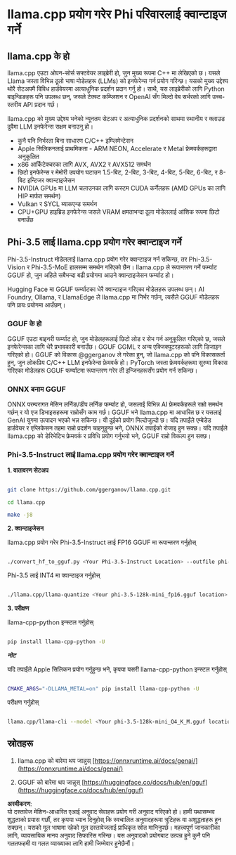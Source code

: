 # **llama.cpp प्रयोग गरेर Phi परिवारलाई क्वान्टाइज गर्ने**

## **llama.cpp के हो**

llama.cpp एउटा ओपन-सोर्स सफ्टवेयर लाइब्रेरी हो, जुन मुख्य रूपमा C++ मा लेखिएको छ। यसले Llama जस्ता विभिन्न ठूलो भाषा मोडेलहरू (LLMs) को इनफेरेन्स गर्न प्रयोग गरिन्छ। यसको मुख्य उद्देश्य थोरै सेटअपमै विविध हार्डवेयरमा अत्याधुनिक प्रदर्शन प्रदान गर्नु हो। साथै, यस लाइब्रेरीको लागि Python बाइन्डिङहरू पनि उपलब्ध छन्, जसले टेक्स्ट कम्प्लिशन र OpenAI सँग मिल्दो वेब सर्भरको लागि उच्च-स्तरीय API प्रदान गर्छ।

llama.cpp को मुख्य उद्देश्य भनेको न्यूनतम सेटअप र अत्याधुनिक प्रदर्शनको साथमा स्थानीय र क्लाउड दुवैमा LLM इनफेरेन्स सक्षम बनाउनु हो।

- कुनै पनि निर्भरता बिना साधारण C/C++ इम्प्लिमेन्टेसन
- Apple सिलिकनलाई प्राथमिकता - ARM NEON, Accelerate र Metal फ्रेमवर्कहरूद्वारा अनुकूलित
- x86 आर्किटेक्चरका लागि AVX, AVX2 र AVX512 समर्थन
- छिटो इनफेरेन्स र मेमोरी उपयोग घटाउन 1.5-बिट, 2-बिट, 3-बिट, 4-बिट, 5-बिट, 6-बिट, र 8-बिट इन्टिजर क्वान्टाइजेसन
- NVIDIA GPUs मा LLM चलाउनका लागि कस्टम CUDA कर्नेलहरू (AMD GPUs का लागि HIP मार्फत समर्थन)
- Vulkan र SYCL ब्याकएन्ड समर्थन
- CPU+GPU हाइब्रिड इनफेरेन्स जसले VRAM क्षमताभन्दा ठूला मोडेललाई आंशिक रूपमा छिटो बनाउँछ

## **Phi-3.5 लाई llama.cpp प्रयोग गरेर क्वान्टाइज गर्ने**

Phi-3.5-Instruct मोडेललाई llama.cpp प्रयोग गरेर क्वान्टाइज गर्न सकिन्छ, तर Phi-3.5-Vision र Phi-3.5-MoE हालसम्म समर्थन गरिएको छैन। llama.cpp ले रूपान्तरण गर्ने फर्म्याट GGUF हो, जुन अहिले सबैभन्दा बढी प्रयोगमा आउने क्वान्टाइजेसन फर्म्याट हो।

Hugging Face मा GGUF फर्म्याटका धेरै क्वान्टाइज गरिएका मोडेलहरू उपलब्ध छन्। AI Foundry, Ollama, र LlamaEdge ले llama.cpp मा निर्भर गर्छन्, त्यसैले GGUF मोडेलहरू पनि प्रायः प्रयोगमा आउँछन्।

### **GGUF के हो**

GGUF एउटा बाइनरी फर्म्याट हो, जुन मोडेलहरूलाई छिटो लोड र सेभ गर्न अनुकूलित गरिएको छ, जसले इनफेरेन्सका लागि धेरै प्रभावकारी बनाउँछ। GGUF GGML र अन्य एक्जिक्युटरहरूको लागि डिजाइन गरिएको हो। GGUF को विकास @ggerganov ले गरेका हुन्, जो llama.cpp को पनि विकासकर्ता हुन्, जुन लोकप्रिय C/C++ LLM इनफेरेन्स फ्रेमवर्क हो। PyTorch जस्ता फ्रेमवर्कहरूमा सुरुमा विकास गरिएका मोडेलहरू GGUF फर्म्याटमा रूपान्तरण गरेर ती इन्जिनहरूसँग प्रयोग गर्न सकिन्छ।

### **ONNX बनाम GGUF**

ONNX परम्परागत मेसिन लर्निङ/डीप लर्निङ फर्म्याट हो, जसलाई विभिन्न AI फ्रेमवर्कहरूले राम्रो समर्थन गर्छन् र यो एज डिभाइसहरूमा राम्रोसँग काम गर्छ। GGUF भने llama.cpp मा आधारित छ र यसलाई GenAI युगमा उत्पादन भएको भन्न सकिन्छ। यी दुईको प्रयोग मिल्दोजुल्दो छ। यदि तपाईंले एम्बेडेड हार्डवेयर र एप्लिकेसन तहमा राम्रो प्रदर्शन चाहनुहुन्छ भने, ONNX तपाईंको रोजाइ हुन सक्छ। यदि तपाईंले llama.cpp को डेरिभेटिभ फ्रेमवर्क र प्रविधि प्रयोग गर्नुभयो भने, GGUF राम्रो विकल्प हुन सक्छ।

### **Phi-3.5-Instruct लाई llama.cpp प्रयोग गरेर क्वान्टाइज गर्ने**

**1. वातावरण सेटअप**


```bash

git clone https://github.com/ggerganov/llama.cpp.git

cd llama.cpp

make -j8

```


**2. क्वान्टाइजेसन**

llama.cpp प्रयोग गरेर Phi-3.5-Instruct लाई FP16 GGUF मा रूपान्तरण गर्नुहोस्


```bash

./convert_hf_to_gguf.py <Your Phi-3.5-Instruct Location> --outfile phi-3.5-128k-mini_fp16.gguf

```

Phi-3.5 लाई INT4 मा क्वान्टाइज गर्नुहोस्


```bash

./llama.cpp/llama-quantize <Your phi-3.5-128k-mini_fp16.gguf location> ./gguf/phi-3.5-128k-mini_Q4_K_M.gguf Q4_K_M

```


**3. परीक्षण**

llama-cpp-python इन्स्टल गर्नुहोस्


```bash

pip install llama-cpp-python -U

```

***नोट*** 

यदि तपाईंले Apple सिलिकन प्रयोग गर्नुहुन्छ भने, कृपया यसरी llama-cpp-python इन्स्टल गर्नुहोस्


```bash

CMAKE_ARGS="-DLLAMA_METAL=on" pip install llama-cpp-python -U

```

परीक्षण गर्नुहोस् 


```bash

llama.cpp/llama-cli --model <Your phi-3.5-128k-mini_Q4_K_M.gguf location> --prompt "<|user|>\nCan you introduce .NET<|end|>\n<|assistant|>\n"  --gpu-layers 10

```



## **स्रोतहरू**

1. llama.cpp को बारेमा थप जान्नुस् [https://onnxruntime.ai/docs/genai/](https://onnxruntime.ai/docs/genai/)

2. GGUF को बारेमा थप जान्नुस् [https://huggingface.co/docs/hub/en/gguf](https://huggingface.co/docs/hub/en/gguf)

**अस्वीकरण**:  
यो दस्तावेज मेशिन-आधारित एआई अनुवाद सेवाहरू प्रयोग गरी अनुवाद गरिएको हो। हामी यथासम्भव शुद्धताको प्रयास गर्छौं, तर कृपया ध्यान दिनुहोस् कि स्वचालित अनुवादहरूमा त्रुटिहरू वा अशुद्धताहरू हुन सक्छन्। यसको मूल भाषामा रहेको मूल दस्तावेजलाई प्राधिकृत स्रोत मानिनुपर्छ। महत्त्वपूर्ण जानकारीका लागि, व्यावसायिक मानव अनुवाद सिफारिस गरिन्छ। यस अनुवादको प्रयोगबाट उत्पन्न हुने कुनै पनि गलतफहमी वा गलत व्याख्याका लागि हामी जिम्मेवार हुनेछैनौं।
